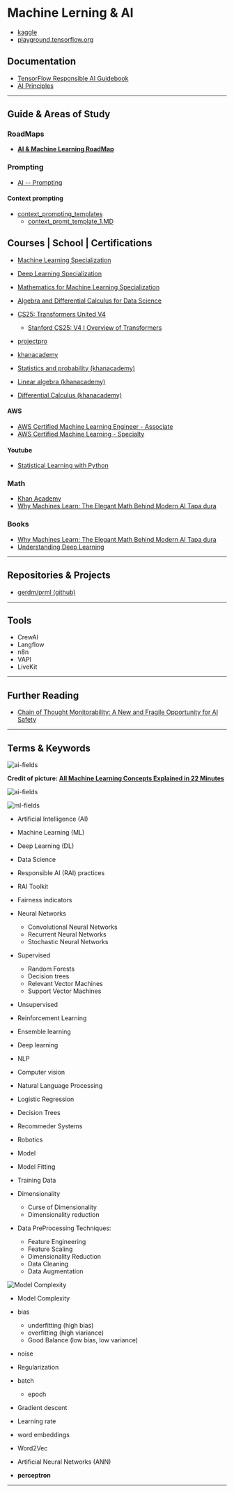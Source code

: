 Machine Lerning & AI
========


* [kaggle](https://www.kaggle.com/)
* [playground.tensorflow.org](https://playground.tensorflow.org/)


Documentation
-------------

* [TensorFlow Responsible AI Guidebook ](https://www.tensorflow.org/responsible_ai/tutorials)
* [AI Principles](https://www.blog.google/technology/ai/ai-principles/)

---

Guide & Areas of Study
-----------------------


### RoadMaps

* **[AI & Machine Learning RoadMap](./roadmap.md)**


### Prompting


* [AI -- Prompting](./prompting.md)

#### Context prompting


* [context_prompting_templates](./context_prompting_templates)
    * [context_promt_template_1.MD](./context_prompting_templates/context_promt_template_1.MD)


Courses | School | Certifications
-------------


* [Machine Learning Specialization](https://www.coursera.org/specializations/machine-learning-introduction)
* [Deep Learning Specialization](https://www.coursera.org/specializations/deep-learning)
* [Mathematics for Machine Learning Specialization](https://www.coursera.org/specializations/mathematics-machine-learning)
* [Algebra and Differential Calculus for Data Science](https://www.coursera.org/learn/algebra-and-differential-calculus-for-data-science)

* [CS25: Transformers United V4](https://web.stanford.edu/class/cs25/past/cs25-v4/)
    * [Stanford CS25: V4 I Overview of Transformers](https://www.youtube.com/watch?v=fKMB5UlVY1E)

* [projectpro](https://www.projectpro.io/)
* [khanacademy](http://khanacademy.org/)

* [Statistics and probability (khanacademy)](https://www.khanacademy.org/math/statistics-probability)
* [Linear algebra (khanacademy)](https://www.khanacademy.org/math/linear-algebra)
* [Differential Calculus (khanacademy)](https://www.khanacademy.org/math/differential-calculus)

#### AWS

* [AWS Certified Machine Learning Engineer - Associate](https://aws.amazon.com/certification/certified-machine-learning-engineer-associate/)
* [AWS Certified Machine Learning - Specialty](https://aws.amazon.com/certification/certified-machine-learning-specialty/)

#### Youtube

* [Statistical Learning with Python](https://www.youtube.com/playlist?list=PLoROMvodv4rPP6braWoRt5UCXYZ71GZIQ)

### Math

* [Khan Academy](https://www.khanacademy.org/)
* [Why Machines Learn: The Elegant Math Behind Modern AI Tapa dura](https://www.amazon.es/Why-Machines-Learn-Elegant-Behind/dp/0593185749)


### Books

* [Why Machines Learn: The Elegant Math Behind Modern AI Tapa dura](https://www.amazon.es/Why-Machines-Learn-Elegant-Behind/dp/0593185749)
* [Understanding Deep Learning](https://udlbook.github.io/udlbook/)


---

Repositories & Projects
-----------------------

* [gerdm/prml (github)](https://github.com/gerdm/prml)

---

Tools
------

* CrewAI
* Langflow
* n8n
* VAPI
* LiveKit


---


Further Reading
----------------

* [Chain of Thought Monitorability: A New and Fragile Opportunity for AI Safety](./cot_monitoring.pdf)

---

Terms & Keywords
----------------

![ai-fields](image-1.png)

**Credit of picture: [All Machine Learning Concepts Explained in 22 Minutes](https://www.youtube.com/watch?v=Fa_V9fP2tpU&t=24s)**

![ai-fields](image-2.png)


![ml-fields](image-3.png)

* Artificial Intelligence (AI)
* Machine Learning (ML)
* Deep Learning (DL)
* Data Science


* Responsible AI (RAI) practices
* RAI Toolkit 
* Fairness indicators
* Neural Networks
    * Convolutional Neural Networks
    * Recurrent Neural Networks
    * Stochastic Neural Networks
* Supervised 
    * Random Forests
    * Decision trees
    * Relevant Vector Machines
    * Support Vector Machines
* Unsupervised
* Reinforcement Learning

* Ensemble learning
* Deep learning
* NLP
* Computer vision
* Natural Language Processing


* Logistic Regression
* Decision Trees
* Recommeder Systems
* Robotics
* Model
* Model Fitting
* Training Data
* Dimensionality
    * Curse of Dimensionality
    * Dimensionality reduction

* Data PreProcessing Techniques:
    * Feature Engineering
    * Feature Scaling
    * Dimensionality Reduction
    * Data Cleaning
    * Data Augmentation

![Model Complexity](image-4.png)

* Model Complexity
* bias
    * underfitting (high bias)
    * overfitting (high viariance) 
    * Good Balance (low bias, low variance)
* noise
* Regularization
* batch 
    * epoch
* Gradient descent
* Learning rate

* word embeddings
* Word2Vec

* Artificial Neural Networks (ANN)
* **perceptron**


---
